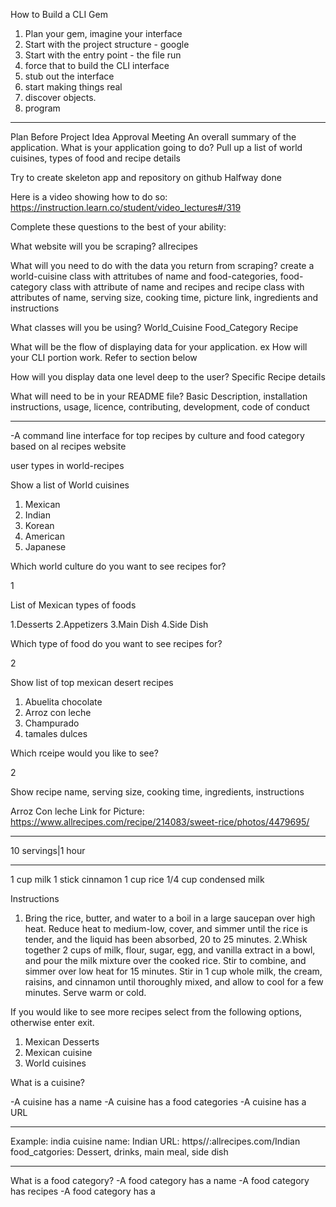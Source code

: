 How to Build a CLI Gem

1. Plan your gem, imagine your interface
2. Start with the project structure - google
3. Start with the entry point - the file run
4. force that to build the CLI interface
5. stub out the interface
6. start making things real
7. discover objects.
8. program
______________________________________________________________________________________________________
Plan Before Project Idea Approval Meeting
An overall summary of the application. What is your application going to do?
  Pull up a list of world cuisines, types of food and recipe details

Try to create skeleton app and repository on github
  Halfway done

Here is a video showing how to do so: https://instruction.learn.co/student/video_lectures#/319

Complete these questions to the best of your ability:

What website will you be scraping?
  allrecipes

What will you need to do with the data you return from scraping?
  create a world-cuisine class with attritubes of name and food-categories, food-category class with attribute of name and recipes and recipe class with attributes of name, serving size, cooking time, picture link, ingredients and instructions

What classes will you be using?
  World_Cuisine
  Food_Category
  Recipe

What will be the flow of displaying data for your application. ex How will your CLI portion work.
  Refer to section below

How will you display data one level deep to the user?
  Specific Recipe details

What will need to be in your README file?
  Basic Description, installation instructions, usage, licence, contributing, development, code of conduct

________________________________________________________________________________________________________

-A command line interface for top recipes by culture and food category based on al recipes website

user types in world-recipes

Show a list of World cuisines

1. Mexican
2. Indian
3. Korean
4. American
5. Japanese

Which world culture do you want to see recipes for?

1

List of Mexican types of foods

1.Desserts
2.Appetizers
3.Main Dish
4.Side Dish

Which type of food do you want to see recipes for?

2

Show list of top mexican desert recipes

1. Abuelita chocolate
2. Arroz con leche
3. Champurado
4. tamales dulces

Which rceipe would you like to see?

2

Show recipe name, serving size, cooking time, ingredients, instructions

Arroz Con leche
Link for Picture: https://www.allrecipes.com/recipe/214083/sweet-rice/photos/4479695/
_________________
10 servings|1 hour
_________________

1 cup milk
1 stick cinnamon
1 cup rice
1/4 cup condensed milk

Instructions
1. Bring the rice, butter, and water to a boil in a large saucepan over high heat. Reduce heat to medium-low, cover, and simmer until the rice is tender, and the liquid has been absorbed, 20 to 25 minutes.
2.Whisk together 2 cups of milk, flour, sugar, egg, and vanilla extract in a bowl, and pour the milk mixture over the cooked rice. Stir to combine, and simmer over low heat for 15 minutes. Stir in 1 cup whole milk, the cream, raisins, and cinnamon until thoroughly mixed, and allow to cool for a few minutes. Serve warm or cold.

If you would like to see more recipes select from the following options, otherwise enter exit.
  1. Mexican Desserts
  2. Mexican cuisine
  3. World cuisines






  What is a cuisine?

  -A cuisine has a name
  -A cuisine has a food categories
  -A cuisine has a URL
____________________________________________________________  
Example:
india cuisine
  name: Indian
  URL: https//:allrecipes.com/Indian
  food_catgories: Dessert, drinks, main meal, side dish
_____________________________________________________________

  What is a food category?
    -A food category has a name
    -A food category has recipes
    -A food category has a
